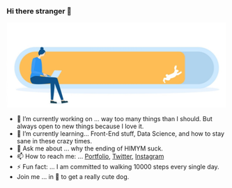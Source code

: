 ### Hi there stranger 👋




![img](bg.jpg)




- 🔭  I’m currently working on ... way too many things than I should. But always open to new things because I love it.
- 🌱 I’m currently learning... Front-End stuff, Data Science, and how to stay sane in these crazy times.
- 💬 Ask me about ... why the ending of HIMYM suck. 
- 📫 How to reach me: ... [Portfolio](vesnabozic.com), [Twitter](https://twitter.com/munkov_krik), [Instagram](https://www.instagram.com/munkov_krik/)
- ⚡ Fun fact: ... I am committed to walking 10000 steps every single day.
- Join me ... in :pray: to get a really cute dog.

